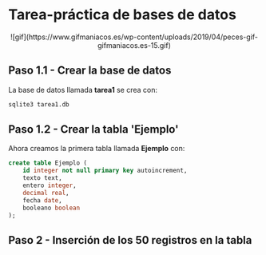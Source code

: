 # Tarea-práctica de bases de datos
<div align=center>
![gif](https://www.gifmaniacos.es/wp-content/uploads/2019/04/peces-gif-gifmaniacos.es-15.gif)
</div>

## Paso 1.1 - Crear la base de datos
La base de datos llamada **tarea1** se crea con:
```bash
sqlite3 tarea1.db
``` 

## Paso 1.2 - Crear la tabla 'Ejemplo'

Ahora creamos la primera tabla llamada **Ejemplo** con:
```sql
create table Ejemplo (
    id integer not null primary key autoincrement,
    texto text,
    entero integer,
    decimal real,
    fecha date,
    booleano boolean
);
```
## Paso 2 - Inserción de los 50 registros en la tabla
